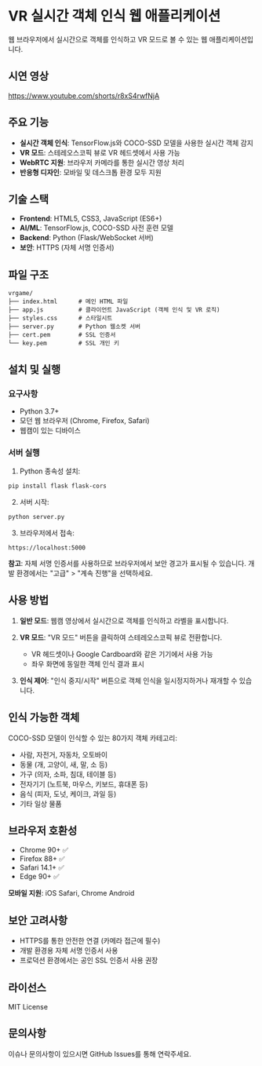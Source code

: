 # VR 실시간 객체 인식 웹 애플리케이션

웹 브라우저에서 실시간으로 객체를 인식하고 VR 모드로 볼 수 있는 웹 애플리케이션입니다.

## 시연 영상

https://www.youtube.com/shorts/r8xS4rwfNjA

## 주요 기능

- **실시간 객체 인식**: TensorFlow.js와 COCO-SSD 모델을 사용한 실시간 객체 감지
- **VR 모드**: 스테레오스코픽 뷰로 VR 헤드셋에서 사용 가능
- **WebRTC 지원**: 브라우저 카메라를 통한 실시간 영상 처리
- **반응형 디자인**: 모바일 및 데스크톱 환경 모두 지원

## 기술 스택

- **Frontend**: HTML5, CSS3, JavaScript (ES6+)
- **AI/ML**: TensorFlow.js, COCO-SSD 사전 훈련 모델
- **Backend**: Python (Flask/WebSocket 서버)
- **보안**: HTTPS (자체 서명 인증서)

## 파일 구조

```
vrgame/
├── index.html      # 메인 HTML 파일
├── app.js          # 클라이언트 JavaScript (객체 인식 및 VR 로직)
├── styles.css      # 스타일시트
├── server.py       # Python 웹소켓 서버
├── cert.pem        # SSL 인증서
└── key.pem         # SSL 개인 키
```

## 설치 및 실행

### 요구사항

- Python 3.7+
- 모던 웹 브라우저 (Chrome, Firefox, Safari)
- 웹캠이 있는 디바이스

### 서버 실행

1. Python 종속성 설치:
```bash
pip install flask flask-cors
```

2. 서버 시작:
```bash
python server.py
```

3. 브라우저에서 접속:
```
https://localhost:5000
```

**참고**: 자체 서명 인증서를 사용하므로 브라우저에서 보안 경고가 표시될 수 있습니다. 개발 환경에서는 "고급" > "계속 진행"을 선택하세요.

## 사용 방법

1. **일반 모드**: 웹캠 영상에서 실시간으로 객체를 인식하고 라벨을 표시합니다.

2. **VR 모드**: "VR 모드" 버튼을 클릭하여 스테레오스코픽 뷰로 전환합니다.
   - VR 헤드셋이나 Google Cardboard와 같은 기기에서 사용 가능
   - 좌우 화면에 동일한 객체 인식 결과 표시

3. **인식 제어**: "인식 중지/시작" 버튼으로 객체 인식을 일시정지하거나 재개할 수 있습니다.

## 인식 가능한 객체

COCO-SSD 모델이 인식할 수 있는 80가지 객체 카테고리:
- 사람, 자전거, 자동차, 오토바이
- 동물 (개, 고양이, 새, 말, 소 등)
- 가구 (의자, 소파, 침대, 테이블 등)  
- 전자기기 (노트북, 마우스, 키보드, 휴대폰 등)
- 음식 (피자, 도넛, 케이크, 과일 등)
- 기타 일상 물품

## 브라우저 호환성

- Chrome 90+ ✅
- Firefox 88+ ✅  
- Safari 14.1+ ✅
- Edge 90+ ✅

**모바일 지원**: iOS Safari, Chrome Android

## 보안 고려사항

- HTTPS를 통한 안전한 연결 (카메라 접근에 필수)
- 개발 환경용 자체 서명 인증서 사용
- 프로덕션 환경에서는 공인 SSL 인증서 사용 권장

## 라이선스

MIT License

## 문의사항

이슈나 문의사항이 있으시면 GitHub Issues를 통해 연락주세요.
